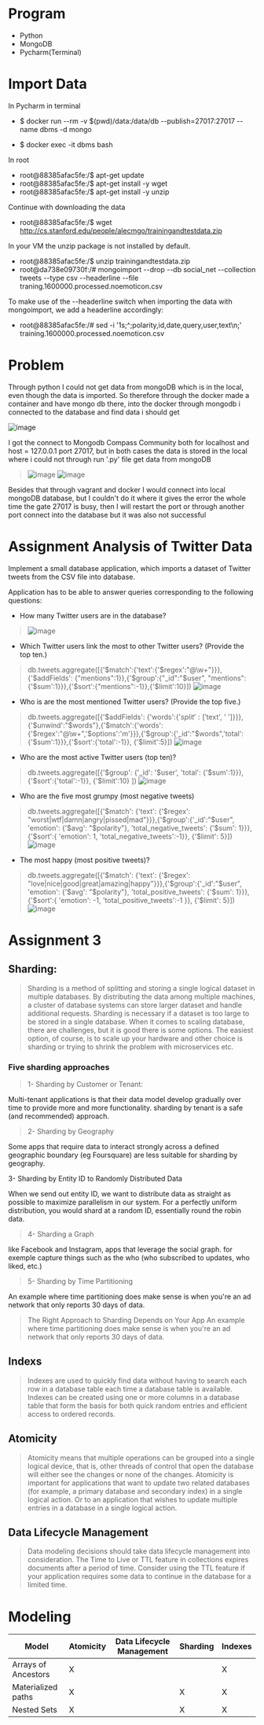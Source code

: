 
# Program 

- Python
- MongoDB
- Pycharm(Terminal)

# Import Data

In Pycharm in terminal 

- $ docker run --rm -v $(pwd)/data:/data/db --publish=27017:27017 --name dbms -d mongo

- $ docker exec -it dbms bash

In root

- root@88385afac5fe:/$ apt-get update
- root@88385afac5fe:/$ apt-get install -y wget
- root@88385afac5fe:/$ apt-get install -y unzip

Continue with downloading the data

- root@88385afac5fe:/$ wget http://cs.stanford.edu/people/alecmgo/trainingandtestdata.zip

In your VM the unzip package is not installed by default.

- root@88385afac5fe:/$ unzip trainingandtestdata.zip
- root@da738e09730f:/# mongoimport --drop --db social_net --collection tweets --type csv --headerline --file traning.1600000.processed.noemoticon.csv

To make use of the --headerline switch when importing the data with mongoimport, we add a headerline accordingly:

- root@88385afac5fe:/# sed -i '1s;^;polarity,id,date,query,user,text\n;' training.1600000.processed.noemoticon.csv

# Problem

Through python I could not get data from mongoDB which is in the local, even though the data is imported. So therefore through the docker made a container and have mongo db there, into the docker through mongodb i connected to the database and find data i should get

![image](https://user-images.githubusercontent.com/20173643/83579720-53c00200-a53a-11ea-8fe5-3ea7f7fde6da.png)

I got the connect to Mongodb Compass Community both for localhost and host = 127.0.0.1 port 27017, but in both cases the data is stored in the local where i could not through run '.py' file get data from mongoDB

> ![image](https://user-images.githubusercontent.com/20173643/83579916-d9dc4880-a53a-11ea-82c3-9f56fedec95b.png)
![image](https://user-images.githubusercontent.com/20173643/83580201-b36add00-a53b-11ea-9c62-4fa623025f81.png)


Besides that through vagrant and docker I would connect into local mongoDB database, but I couldn't do it where it gives the error the whole time the gate 27017 is busy, then I will restart the port or through another port connect into the database but it was also not successful




# Assignment  Analysis of Twitter Data

Implement a small database application, which imports a dataset of Twitter tweets from the CSV file into database.

Application has to be able to answer queries corresponding to the following questions:

- How many Twitter users are in the database?

> ![image](https://user-images.githubusercontent.com/20173643/83580019-3ccddf80-a53b-11ea-8049-0eb88ce2b500.png)

- Which Twitter users link the most to other Twitter users? (Provide the top ten.)

 > db.tweets.aggregate([{'$match':{'text':{'$regex':"@\w+"}}},{'$addFields': {"mentions":1}},{'$group':{"_id":"$user", "mentions":{'$sum':1}}},{'$sort':{"mentions":-1}},{'$limit':10}])
 ![image](https://user-images.githubusercontent.com/20173643/52914760-8e157980-32cc-11e9-82d8-a2b2ebff7554.png)
 
- Who is are the most mentioned Twitter users? (Provide the top five.)
 
 > db.tweets.aggregate([{'$addFields': {'words':{'$split':['$text', ' ']}}},{'$unwind':"$words"},{'$match':{'words':{'$regex':"@\w+",'$options':'m'}}},{'$group':{'_id':"$words",'total':{'$sum':1}}},{'$sort':{'total':-1}}, {'$limit':5}])
![image](https://user-images.githubusercontent.com/20173643/52914769-9cfc2c00-32cc-11e9-9009-197718581f12.png)

- Who are the most active Twitter users (top ten)?
 
> db.tweets.aggregate([{'$group': {'_id': '$user', 'total': {'$sum':1}}},  {'$sort':{'total':-1}}, {'$limit':10} ])
![image](https://user-images.githubusercontent.com/20173643/52914783-b2715600-32cc-11e9-8c17-4b6ea767f349.png)

- Who are the five most grumpy (most negative tweets)

> db.tweets.aggregate([{'$match': {'text': {'$regex': "worst|wtf|damn|angry|pissed|mad"}}},{'$group':{'_id':"$user", 'emotion': {'$avg': "$polarity"}, 'total_negative_tweets': {'$sum': 1}}},{'$sort':{ 'emotion': 1, 'total_negative_tweets':-1}},
{'$limit': 5}])
![image](https://user-images.githubusercontent.com/20173643/52914786-c026db80-32cc-11e9-8e0b-49a9e6a93965.png)

- The most happy (most positive tweets)?

> db.tweets.aggregate([{'$match': {'text': {'$regex': "love|nice|good|great|amazing|happy"}}},{'$group':{'_id':"$user", 'emotion': {'$avg': "$polarity"}, 'total_positive_tweets': {'$sum': 1}}},{'$sort':{ 'emotion': -1, 'total_positive_tweets':-1
}}, {'$limit': 5}])
![image](https://user-images.githubusercontent.com/20173643/52914789-cd43ca80-32cc-11e9-8774-afc5d7805549.png)


# Assignment 3


## Sharding:

> Sharding is a method of splitting and storing a single logical dataset in multiple databases. By distributing the data among multiple machines, a cluster of database systems can store larger dataset and handle additional requests. Sharding is necessary if a dataset is too large to be stored in a single database.
When it comes to scaling database, there are challenges, but it is good there is some options. The easiest option, of course, is to scale up your hardware and other choice is sharding or trying to shrink the problem with microservices etc.

 ###  Five sharding approaches

> 1- Sharding by Customer or Tenant:

Multi-tenant applications is that their data model develop gradually over time to provide more and more functionality.  sharding by tenant is a safe (and recommended) approach.  

> 2- Sharding by Geography

Some apps that require data to interact strongly across a defined geographic boundary (eg Foursquare) are less suitable for sharding by geography.

3- Sharding by Entity ID to Randomly Distributed Data

When we send out entity ID, we want to distribute data as straight as possible to maximize parallelism in our system. For a perfectly uniform distribution, you would shard at a random ID, essentially round the robin data.

> 4- Sharding a Graph

like Facebook and Instagram, apps that leverage the social graph. for exemple capture things such as the who (who subscribed to updates, who liked, etc.)

> 5- Sharding by Time Partitioning

An example where time partitioning does make sense is when you're an ad network that only reports 30 days of data.

> The Right Approach to Sharding Depends on Your App
An example where time partitioning does make sense is when you're an ad network that only reports 30 days of data.

## Indexs

> Indexes are used to quickly find data without having to search each row in a database table each time a database table is available. Indexes can be created using one or more columns in a database table that form the basis for both quick random entries and efficient access to ordered records.

## Atomicity

> Atomicity means that multiple operations can be grouped into a single logical device, that is, other threads of control that open the database will either see the changes or none of the changes. Atomicity is important for applications that want to update two related databases (for example, a primary database and secondary index) in a single logical action. Or to an application that wishes to update multiple entries in a database in a single logical action.

## Data Lifecycle Management

> Data modeling decisions should take data lifecycle management into consideration.
The Time to Live or TTL feature in collections expires documents after a period of time. Consider using the TTL feature if your application requires some data to continue in the database for a limited time.


# Modeling

Model | Atomicity |Data Lifecycle Management | Sharding | Indexes
-------|----------|----------- | --------------- |--------------- 
Arrays of Ancestors | X  |  |  | X
Materialized paths | X  |  | X | X
Nested Sets | X |  | X | X









